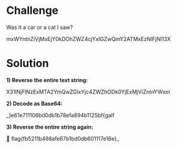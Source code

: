 # Challenge

Was it a car or a cat I saw?

mxWYntnZiVjMxEjY0kDOhZWZ4cjYxIGZwQmY2ATMxEzNlFjNl13X


# Solution

**1) Reverse the entire text string:**

X31lNjFlNzExMTA2YmQwZGIxYjc4ZWZhODk0YjExMjViZntnYWxm


**2) Decode as Base64:**

  _}e61e711106bd0db1b78efa894b1125bf{galf
  
  
**3) Reverse the entire string again:**

:triangular_flag_on_post: flag{fb5211b498afe87b1bd0db601117e16e}_
